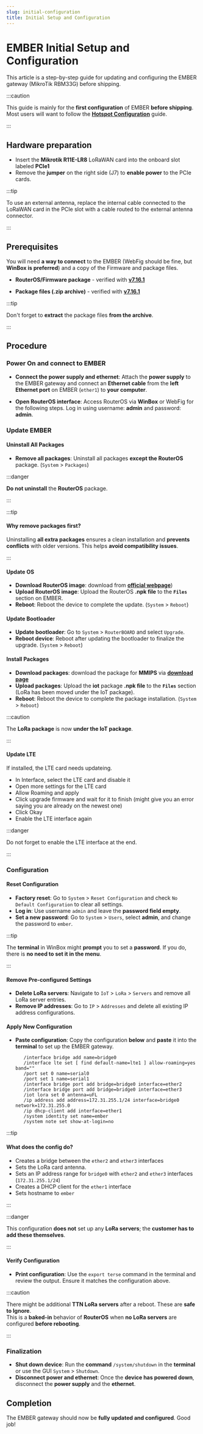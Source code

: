 ```yaml
---
slug: initial-configuration
title: Initial Setup and Configuration
---
```


# EMBER Initial Setup and Configuration

This article is a step-by-step guide for updating and configuring the EMBER gateway (MikroTik RBM33G) before shipping.

:::caution

This guide is mainly for the **first configuration** of EMBER **before shipping**.\
Most users will want to follow the [**Hotspot Configuration**](hotspot-configuration.md) guide.

:::

## Hardware preparation
- Insert the **Mikrotik R11E-LR8** LoRaWAN card into the onboard slot labeled **PCIe1**
- Remove the **jumper** on the right side (J7) to **enable power** to the PCIe cards.

:::tip

To use an external antenna, replace the internal cable connected to the LoRaWAN card in the PCIe slot with a cable routed to the external antenna connector.

:::

## Prerequisites

You will need **a way to connect** to the EMBER (WebFig should be fine, but **WinBox is preferred**) and a copy of the Firmware
and package files.

- **RouterOS/Firmware package** - verified with [**v7.16.1**](pathname:///download/routeros-7.16.1-mmips.npk)

- **Package files (.zip archive)** - verified with [**v7.16.1**](pathname:///download/all_packages-mmips-7.16.1.zip)

:::tip

Don't forget to **extract** the package files **from the archive**.

:::

## Procedure

### Power On and connect to EMBER

- **Connect the power supply and ethernet**: Attach the **power supply** to the EMBER gateway and connect an **Ethernet cable** from
  the **left Ethernet port** on EMBER (`ether1`) to **your computer**.

- **Open RouterOS interface**: Access RouterOS via **WinBox** or WebFig for the following steps. Log in using username: **admin** and password: **admin**.

### Update EMBER

#### Uninstall All Packages

- **Remove all packages**: Uninstall all packages **except the RouterOS** package. (`System` > `Packages`)

:::danger

**Do not uninstall** the **RouterOS** package.

:::

:::tip

#### Why remove packages first?
Uninstalling **all extra packages** ensures a clean installation and **prevents conflicts** with older versions. This helps **avoid compatibility issues**.

:::

#### Update OS
- **Download RouterOS image**: download from [**official webpage**](https://mikrotik.com/product/rbm33g#fndtn-downloads))
- **Upload RouterOS image**: Upload the RouterOS **.npk file** to the **`Files`** section on EMBER.
- **Reboot**: Reboot the device to complete the update. (`System` > `Reboot`)

#### Update Bootloader

- **Update bootloader**: Go to `System` > `RouterBOARD` and select `Upgrade`.
- **Reboot device**: Reboot after updating the bootloader to finalize the upgrade. (`System` > `Reboot`)

#### Install Packages

- **Download packages**: download the package for **MMIPS** via [**download page**](https://mikrotik.com/download)
- **Upload packages**: Upload the **iot** package **.npk file** to the **`Files`** section (LoRa has been moved under the IoT
  package).
- **Reboot**: Reboot the device to complete the package installation. (`System` > `Reboot`)

:::caution

The **LoRa package** is now **under the IoT package**.

:::

#### Update LTE

If installed, the LTE card needs updateing.

- In Interface, select the LTE card and disable it
- Open more settings for the LTE card
- Allow Roaming and apply
- Click upgrade firmware and wait for it to finish (might give you an error saying you are already on the newest one)
- Click Okay
- Enable the LTE interface again

:::danger

Do not forget to enable the LTE interface at the end.

:::

### Configuration

#### Reset Configuration

- **Factory reset**: Go to `System` > `Reset Configuration` and check `No Default Configuration` to clear all settings.
- **Log in**: Use username `admin` and leave the **password field empty**.
- **Set a new password**: Go to `System` > `Users`, select **admin**, and change the password to `ember`.

:::tip

The **terminal** in WinBox might **prompt** you to set a **password**. If you do, there is **no need to set it in the menu**.

:::

#### Remove Pre-configured Settings

- **Delete LoRa servers**: Navigate to `IoT` > `LoRa` > `Servers` and remove all LoRa server entries.
- **Remove IP addresses**: Go to `IP` > `Addresses` and delete all existing IP address configurations.


#### Apply New Configuration

- **Paste configuration**: Copy the configuration **below** and **paste** it into the **terminal** to set up the EMBER gateway.

  ```
     /interface bridge add name=bridge0
     /interface lte set [ find default-name=lte1 ] allow-roaming=yes band=""
     /port set 0 name=serial0
     /port set 1 name=serial1
     /interface bridge port add bridge=bridge0 interface=ether2
     /interface bridge port add bridge=bridge0 interface=ether3
     /iot lora set 0 antenna=uFL
     /ip address add address=172.31.255.1/24 interface=bridge0 network=172.31.255.0
     /ip dhcp-client add interface=ether1
     /system identity set name=ember
     /system note set show-at-login=no
  ```

:::tip

#### What does the config do?

- Creates a bridge between the `ether2` and `ether3` interfaces
- Sets the LoRa card antenna.
- Sets an IP address range for `bridge0` with `ether2` and `ether3` interfaces (`172.31.255.1/24`)
- Creates a DHCP client for the `ether1` interface
- Sets hostname to `ember`

:::

:::danger

This configuration **does not** set up any **LoRa servers**; the **customer has to add these themselves**.

:::

#### Verify Configuration

- **Print configuration**: Use the `export terse` command in the terminal and review the output. Ensure it matches the
  configuration above.

:::caution

There might be additional **TTN LoRa servers** after a reboot. These are **safe to Ignore**.\
This is a **baked-in** behavior of **RouterOS** when **no LoRa servers** are configured **before rebooting**.

:::

### Finalization

- **Shut down device**: Run the **command** `/system/shutdown` in the **terminal** or use the GUI `System` > `Shutdown`.
- **Disconnect power and ethernet**: Once the **device has powered down**, disconnect the **power supply** and the **ethernet**.

## Completion

The EMBER gateway should now be **fully updated and configured**. Good job!
